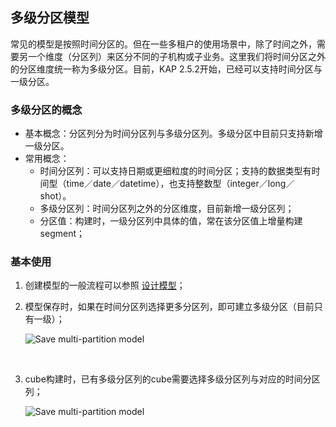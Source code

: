 ## 多级分区模型

常见的模型是按照时间分区的。但在一些多租户的使用场景中，除了时间之外，需要另一个维度（分区列）来区分不同的子机构或子业务。这里我们将时间分区之外的分区维度统一称为多级分区。目前，KAP 2.5.2开始，已经可以支持时间分区与一级分区。

### 多级分区的概念

- 基本概念：分区列分为时间分区列与多级分区列。多级分区中目前只支持新增一级分区。
- 常用概念：
  - 时间分区列：可以支持日期或更细粒度的时间分区；支持的数据类型有时间型（time／date／datetime），也支持整数型（integer／long／shot）。
  - 多级分区列：时间分区列之外的分区维度，目前新增一级分区列；
  - 分区值：构建时，一级分区列中具体的值，常在该分区值上增量构建segment；

### 基本使用

1. 创建模型的一般流程可以参照 [设计模型](data_modeling.cn.md)；

2. 模型保存时，如果在时间分区列选择更多分区列，即可建立多级分区（目前只有一级）；

   ![Save multi-partition model](images/multi_partition/save_mp_model.png)

   ​

3. cube构建时，已有多级分区列的cube需要选择多级分区列与对应的时间分区列；

   ![Save multi-partition model](images/multi_partition/build_mp_cube.png)